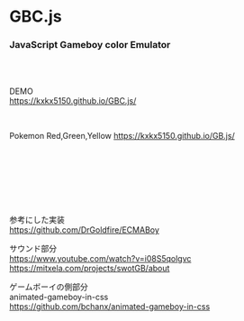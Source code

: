 # GBC.js
### JavaScript Gameboy color Emulator  

<br><br>

DEMO  
https://kxkx5150.github.io/GBC.js/


<br>

Pokemon Red,Green,Yellow https://kxkx5150.github.io/GB.js/

<br><br><br><br><br><br>

参考にした実装  
https://github.com/DrGoldfire/ECMABoy  


サウンド部分  
https://www.youtube.com/watch?v=i08S5qolgvc  
https://mitxela.com/projects/swotGB/about  


ゲームボーイの側部分  
animated-gameboy-in-css  
https://github.com/bchanx/animated-gameboy-in-css
